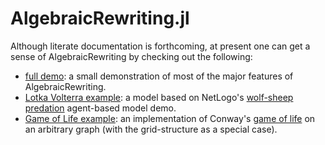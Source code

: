 # AlgebraicRewriting.jl

Although literate documentation is forthcoming, at present one can get a sense 
of AlgebraicRewriting by checking out the following:

- [full demo](https://github.com/AlgebraicJulia/AlgebraicRewriting.jl/blob/main/docs/src/full_demo.jl): a small demonstration of most of the major features 
  of AlgebraicRewriting.
- [Lotka Volterra example](https://github.com/AlgebraicJulia/AlgebraicRewriting.jl/blob/main/docs/src/lotka_volterra.jl): a model based 
  on NetLogo's [wolf-sheep predation](http://ccl.northwestern.edu/netlogo/models/WolfSheepPredation) agent-based model demo.
- [Game of Life example](https://github.com/AlgebraicJulia/AlgebraicRewriting.jl/blob/main/docs/src/GameOfLife.ipynb): an implementation of Conway's 
  [game of life](https://en.wikipedia.org/wiki/Conway%27s_Game_of_Life) on an 
  arbitrary graph (with the grid-structure as a special case).
